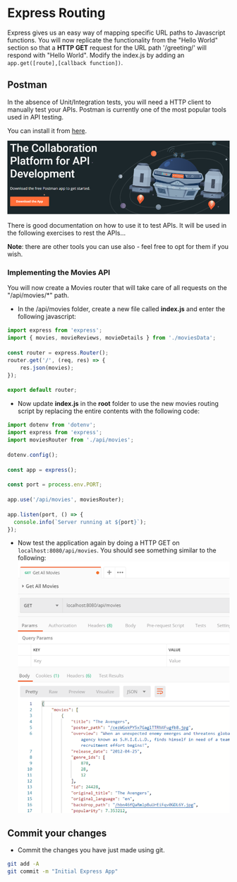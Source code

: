 # Express Routing

Express gives us an easy way of mapping specific URL paths to Javascript functions. You will now replicate the functionality from the "Hello World" section so that a **HTTP GET** request for the URL path  '/greeting/' will respond with "Hello World". Modify the index.js by adding an ``app.get([route],[callback function])``.

## Postman

In the absence of Unit/Integration tests, you will need a HTTP client to manually test your APIs. Postman is currently one of the most popular tools used in API testing. 

You can install it from  [here](https://www.postman.com/).

![Postman](.\img\postman.png)

There is good documentation on how to use it to test APIs. It will be used in the following exercises to rest the APIs...

**Note**: there are other tools you can use also - feel free to opt for them if you wish.


### Implementing the Movies API

You will now create a Movies router that will take care of all requests on the "/api/movies/*" path. 

- In the /api/movies folder, create a new file called **index.js** and enter the following javascript:

~~~javascript
import express from 'express';
import { movies, movieReviews, movieDetails } from './moviesData';

const router = express.Router(); 
router.get('/', (req, res) => {
    res.json(movies);
});

export default router;
~~~


- Now update **index.js** in the **root** folder to use the new movies routing script by replacing the entire contents with the following code:

~~~javascript
import dotenv from 'dotenv';
import express from 'express';
import moviesRouter from './api/movies';

dotenv.config();

const app = express();

const port = process.env.PORT;

app.use('/api/movies', moviesRouter);

app.listen(port, () => {
  console.info(`Server running at ${port}`);
});
~~~

- Now test the application again by doing a HTTP GET on ``localhost:8080/api/movies``. You should see something similar to the following:  
  ![Get contact details](.\img\movies.png)

## Commit your changes

- Commit the changes you have just made using git.

~~~bash
git add -A
git commit -m "Initial Express App"
~~~

